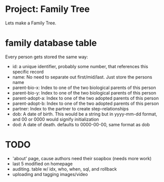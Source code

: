 # Project: Family Tree

Lets make a Family Tree.

# family database table

Every person gets stored the same way:

- id: a unique identifier, probably some number, that references this specific record
- name: No need to separate out first/mid/last. Just store the persons name
- parent-bio-x: Index to one of the two biological parents of this person
- parent-bio-y: Index to one of the two biological parents of this person
- parent-adopt-a: Index to one of the two adopted parents of this person
- parent-adopt-b: Index to one of the two adopted parents of this person
- partner: Index to the partner to create step-relationships
- dob: A date of birth. This would be a string but in yyyy-mm-dd format, and 00 or 0000 would signify initialization
- dod: A date of death. defaults to 0000-00-00, same format as dob

# TODO

- 'about' page, cause authors need their soapbox (needs more work)
- last 5 modified on homepage
- auditing. table w/ idx, who, when, sql, and rollback
- uploading and tagging images/video

